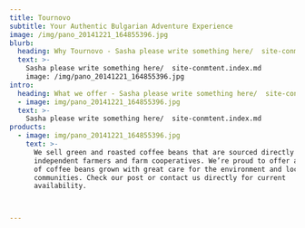 ```yaml
---
title: Tournovo
subtitle: Your Authentic Bulgarian Adventure Experience
image: /img/pano_20141221_164855396.jpg
blurb:
  heading: Why Tournovo - Sasha please write something here/  site-conmtent.index.md?
  text: >-
    Sasha please write something here/  site-conmtent.index.md
    image: /img/pano_20141221_164855396.jpg
intro:
  heading: What we offer - Sasha please write something here/  site-conmtent.index.md
  - image: img/pano_20141221_164855396.jpg
  text: >-
    Sasha please write something here/  site-conmtent.index.md
products:
  - image: img/pano_20141221_164855396.jpg
    text: >-
      We sell green and roasted coffee beans that are sourced directly from
      independent farmers and farm cooperatives. We’re proud to offer a variety
      of coffee beans grown with great care for the environment and local
      communities. Check our post or contact us directly for current
      availability.



---
```


